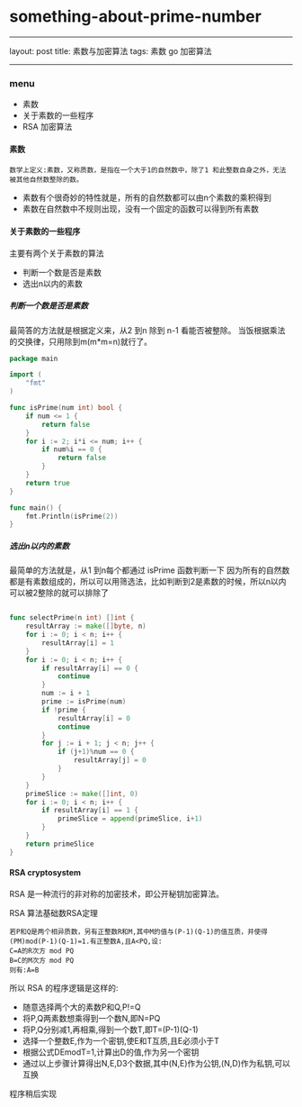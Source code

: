 # something-about-prime-number

<!-- create time: 2015-03-01 19:13:53  -->

---
layout: post
title: 素数与加密算法
tags: 素数 go 加密算法

---

### menu
*	素数
*	关于素数的一些程序
*	RSA 加密算法

#### 素数
	数学上定义:素数，又称质数，是指在一个大于1的自然数中，除了1 和此整数自身之外，无法被其他自然数整除的数。
*	素数有个很奇妙的特性就是，所有的自然数都可以由n个素数的乘积得到
*	素数在自然数中不规则出现，没有一个固定的函数可以得到所有素数

#### 关于素数的一些程序
主要有两个关于素数的算法
*	判断一个数是否是素数
*	选出n以内的素数
##### 判断一个数是否是素数
最简答的方法就是根据定义来，从2 到n 除到 n-1 看能否被整除。
当饭根据乘法的交换律，只用除到m(m*m=n)就行了。
```go
package main

import (
	"fmt"
)

func isPrime(num int) bool {
	if num <= 1 {
		return false
	}
	for i := 2; i*i <= num; i++ {
		if num%i == 0 {
			return false
		}
	}
	return true
}

func main() {
	fmt.Println(isPrime(2))
}
```

##### 选出n以内的素数
最简单的方法就是，从1 到n每个都通过 isPrime 函数判断一下
因为所有的自然数都是有素数组成的，所以可以用筛选法，比如判断到2是素数的时候，所以n以内可以被2整除的就可以排除了

```go

func selectPrime(n int) []int {
	resultArray := make([]byte, n)
	for i := 0; i < n; i++ {
		resultArray[i] = 1
	}
	for i := 0; i < n; i++ {
		if resultArray[i] == 0 {
			continue
		}
		num := i + 1
		prime := isPrime(num)
		if !prime {
			resultArray[i] = 0
			continue
		}
		for j := i + 1; j < n; j++ {
			if (j+1)%num == 0 {
				resultArray[j] = 0
			}
		}
	}
	primeSlice := make([]int, 0)
	for i := 0; i < n; i++ {
		if resultArray[i] == 1 {
			primeSlice = append(primeSlice, i+1)
		}
	}
	return primeSlice
}
```

#### RSA cryptosystem
RSA 是一种流行的非对称的加密技术，即公开秘钥加密算法。

RSA 算法基础数RSA定理

	若P和Q是两个相异质数，另有正整数R和M,其中M的值与(P-1)(Q-1)的值互质，并使得(PM)mod(P-1)(Q-1)=1.有正整数A,且A<PQ,设:
	C=A的R次方 mod PQ
	B=C的M次方 mod PQ
	则有:A=B
	
所以 RSA 的程序逻辑是这样的:

*	随意选择两个大的素数P和Q,P!=Q
*	将P,Q两素数想乘得到一个数N,即N=PQ
*	将P,Q分别减1,再相乘,得到一个数T,即T=(P-1)(Q-1)
*	选择一个整数E,作为一个密钥,使E和T互质,且E必须小于T
*	根据公式DEmodT=1,计算出D的值,作为另一个密钥
*	通过以上步骤计算得出N,E,D3个数据,其中(N,E)作为公钥,(N,D)作为私钥,可以互换

程序稍后实现
	